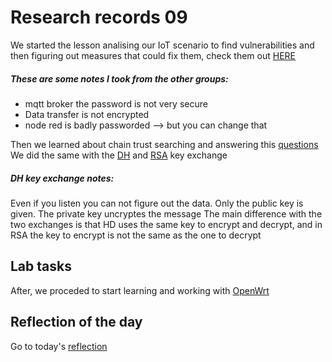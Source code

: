 # Research records 09
We started the lesson analising our IoT scenario to find vulnerabilities and then figuring out measures that could fix them, check them out [HERE](/TeamThree/Volkers%20Part.md#identify-security-risks)

##### These are some notes I took from the other groups:
  * mqtt broker the password is not very secure
  * Data transfer is not encrypted
  * node red is badly passworded --> but you can change that

Then we learned about chain trust searching and answering this [questions]()
We did the same with the [DH]() and [RSA]() key exchange

##### DH key exchange notes:
Even if you listen you can not figure out the data. Only the public key is given. The private key uncryptes the message
The main difference with the two exchanges is that HD uses the same key to encrypt and decrypt, and in RSA the key to encrypt is not the same as the one to decrypt

## Lab tasks
After, we proceded to start learning and working with [OpenWrt](/Cristina/LabRecords/LabRecord09.md)

## Reflection of the day
Go to today's [reflection](/Cristina/reflections/reflection09/README.md)

